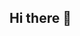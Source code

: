 ## Hi there 👋

<!--
**Denaro13/Denaro13** is a ✨ _special_ ✨ repository because its `README.md` (this file) appears on your GitHub profile.

<h1 align="center">Hi 👋, I'm Abednego Aginam</h1>
<h3 align="center">A software engineer building amazing projects</h3>

- 🔭 I’m currently work with amazing engineers at Precise
- 🌱 I’m currently learning ...
- 👯 I’m looking to collaborate on ...
- 🤔 I’m looking for help with ...
- 💬 Ask me about ...
- 📫 How to reach me: ...
- 😄 Pronouns: ...
- ⚡ Fun fact: ...
-->
